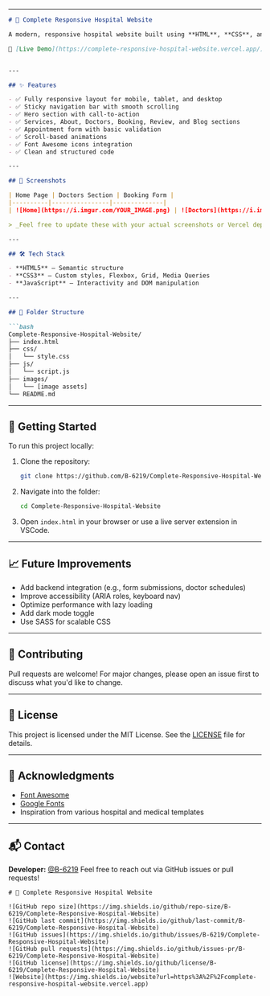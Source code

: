
---

````markdown
# 🏥 Complete Responsive Hospital Website

A modern, responsive hospital website built using **HTML**, **CSS**, and **JavaScript**. This project demonstrates a clean and accessible front-end design for a healthcare organization, featuring smooth scrolling, responsive navigation, interactive UI elements, and consistent styling across all devices.

🔗 [Live Demo](https://complete-responsive-hospital-website.vercel.app/)


---

## ✨ Features

- ✅ Fully responsive layout for mobile, tablet, and desktop
- ✅ Sticky navigation bar with smooth scrolling
- ✅ Hero section with call-to-action
- ✅ Services, About, Doctors, Booking, Review, and Blog sections
- ✅ Appointment form with basic validation
- ✅ Scroll-based animations
- ✅ Font Awesome icons integration
- ✅ Clean and structured code

---

## 📸 Screenshots

| Home Page | Doctors Section | Booking Form |
|----------|----------------|--------------|
| ![Home](https://i.imgur.com/YOUR_IMAGE.png) | ![Doctors](https://i.imgur.com/YOUR_IMAGE.png) | ![Booking](https://i.imgur.com/YOUR_IMAGE.png) |

> _Feel free to update these with your actual screenshots or Vercel deployment preview images._

---

## 🛠️ Tech Stack

- **HTML5** – Semantic structure
- **CSS3** – Custom styles, Flexbox, Grid, Media Queries
- **JavaScript** – Interactivity and DOM manipulation

---

## 📂 Folder Structure

```bash
Complete-Responsive-Hospital-Website/
├── index.html
├── css/
│   └── style.css
├── js/
│   └── script.js
├── images/
│   └── [image assets]
└── README.md
````

---

## 🚀 Getting Started

To run this project locally:

1. Clone the repository:

   ```bash
   git clone https://github.com/B-6219/Complete-Responsive-Hospital-Website.git
   ```
2. Navigate into the folder:

   ```bash
   cd Complete-Responsive-Hospital-Website
   ```
3. Open `index.html` in your browser or use a live server extension in VSCode.

---

## 📈 Future Improvements

* Add backend integration (e.g., form submissions, doctor schedules)
* Improve accessibility (ARIA roles, keyboard nav)
* Optimize performance with lazy loading
* Add dark mode toggle
* Use SASS for scalable CSS

---

## 🤝 Contributing

Pull requests are welcome! For major changes, please open an issue first to discuss what you'd like to change.

---

## 📄 License

This project is licensed under the MIT License. See the [LICENSE](LICENSE) file for details.

---

## 🙌 Acknowledgments

* [Font Awesome](https://fontawesome.com/)
* [Google Fonts](https://fonts.google.com/)
* Inspiration from various hospital and medical templates

---

## 📬 Contact

**Developer:** [@B-6219](https://github.com/B-6219)
Feel free to reach out via GitHub issues or pull requests!

```
# 🏥 Complete Responsive Hospital Website

![GitHub repo size](https://img.shields.io/github/repo-size/B-6219/Complete-Responsive-Hospital-Website)
![GitHub last commit](https://img.shields.io/github/last-commit/B-6219/Complete-Responsive-Hospital-Website)
![GitHub issues](https://img.shields.io/github/issues/B-6219/Complete-Responsive-Hospital-Website)
![GitHub pull requests](https://img.shields.io/github/issues-pr/B-6219/Complete-Responsive-Hospital-Website)
![GitHub license](https://img.shields.io/github/license/B-6219/Complete-Responsive-Hospital-Website)
![Website](https://img.shields.io/website?url=https%3A%2F%2Fcomplete-responsive-hospital-website.vercel.app)



